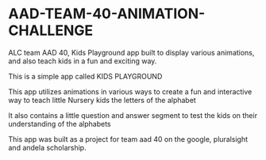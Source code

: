 # AAD-TEAM-40-ANIMATION-CHALLENGE
ALC team AAD 40, Kids Playground app built to display various animations, and also teach kids in a fun and exciting way.


This is a simple app called KIDS PLAYGROUND


This app utilizes animations in various ways to create a fun and interactive way to teach little Nursery kids the letters of the alphabet


It also contains a little question and answer segment to test the kids on their understanding of the alphabets


This app was built as a project for team aad 40 on the google, pluralsight and andela scholarship.
